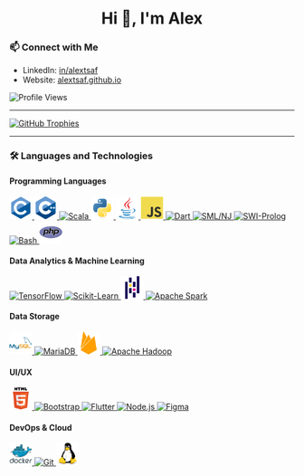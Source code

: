 <h1 align="center">Hi 👋, I'm Alex</h1>

### 📫 Connect with Me
- LinkedIn: [in/alextsaf](https://www.linkedin.com/in/alextsaf)
- Website: [alextsaf.github.io](https://alextsaf.github.io)
<p> 
  <img src="https://komarev.com/ghpvc/?username=alextsaf&label=Profile%20views&color=0e75b6&style=flat" alt="Profile Views" />
</p>

---



<p> 
  <a href="https://github.com/ryo-ma/github-profile-trophy">
    <img src="https://github-profile-trophy.vercel.app/?username=alextsaf&theme=gruvbox&row=1&no-frame=true&title=-PullRequest,-Reviews" alt="GitHub Trophies" />
  </a> 
</p>

---

### 🛠️ Languages and Technologies

#### Programming Languages
<p align="left"> 
  <a href="https://www.cprogramming.com/" target="_blank" rel="noreferrer"> 
    <img src="https://raw.githubusercontent.com/devicons/devicon/master/icons/c/c-original.svg" alt="C" width="40" height="40"/> 
  </a> 
  <a href="https://www.w3schools.com/cpp/" target="_blank" rel="noreferrer"> 
    <img src="https://raw.githubusercontent.com/devicons/devicon/master/icons/cplusplus/cplusplus-original.svg" alt="C++" width="40" height="40"/> 
  </a> 
  <a href="https://www.scala-lang.org" target="_blank" rel="noreferrer"> 
    <img src="https://www.vectorlogo.zone/logos/scala-lang/scala-lang-icon.svg" alt="Scala" width="40" height="40"/> 
  </a>
  <a href="https://www.python.org" target="_blank" rel="noreferrer"> 
    <img src="https://raw.githubusercontent.com/devicons/devicon/master/icons/python/python-original.svg" alt="Python" width="40" height="40"/> 
  </a>
  <a href="https://www.java.com" target="_blank" rel="noreferrer"> 
    <img src="https://raw.githubusercontent.com/devicons/devicon/master/icons/java/java-original.svg" alt="Java" width="40" height="40"/> 
  </a>
  <a href="https://developer.mozilla.org/en-US/docs/Web/JavaScript" target="_blank" rel="noreferrer"> 
    <img src="https://raw.githubusercontent.com/devicons/devicon/master/icons/javascript/javascript-original.svg" alt="JavaScript" width="40" height="40"/> 
  </a>  
  <a href="https://dart.dev" target="_blank" rel="noreferrer"> 
    <img src="https://www.vectorlogo.zone/logos/dartlang/dartlang-icon.svg" alt="Dart" width="40" height="40"/> 
  </a> 
  <a href="https://www.smlnj.org" target="_blank" rel="noreferrer"> 
    <img src="https://smlnj.org/images/smlnj-logo.png" alt="SML/NJ" width="40" height="40"/> 
  </a>
  <a href="https://www.swi-prolog.org" target="_blank" rel="noreferrer"> 
    <img src="https://starbeamrainbowlabs.com/images/logos/swi-prolog.svg" alt="SWI-Prolog" width="40" height="40"/> 
  </a>
    <a href="https://www.gnu.org/software/bash/" target="_blank" rel="noreferrer"> 
    <img src="https://bashlogo.com/img/symbol/svg/full_colored_light.svg" alt="Bash" width="40" height="40"/> 
  </a>
  </a> 
  <a href="https://www.php.net" target="_blank" rel="noreferrer"> 
    <img src="https://raw.githubusercontent.com/devicons/devicon/master/icons/php/php-original.svg" alt="PHP" width="40" height="40"/> 
  </a> 
</p>

#### Data Analytics & Machine Learning
<p align="left">
  <a href="https://www.tensorflow.org" target="_blank" rel="noreferrer"> 
    <img src="https://www.vectorlogo.zone/logos/tensorflow/tensorflow-icon.svg" alt="TensorFlow" width="40" height="40"/> 
  </a>
  <a href="https://scikit-learn.org/" target="_blank" rel="noreferrer"> 
    <img src="https://upload.wikimedia.org/wikipedia/commons/0/05/Scikit_learn_logo_small.svg" alt="Scikit-Learn" width="40" height="40"/> 
  </a>
  <a href="https://pandas.pydata.org/" target="_blank" rel="noreferrer"> 
    <img src="https://raw.githubusercontent.com/devicons/devicon/2ae2a900d2f041da66e950e4d48052658d850630/icons/pandas/pandas-original.svg" alt="Pandas" width="40" height="40"/> 
  </a>
  <a href="https://spark.apache.org" target="_blank" rel="noreferrer"> 
    <img src="https://www.vectorlogo.zone/logos/apache_spark/apache_spark-icon.svg" alt="Apache Spark" width="40" height="40"/> 
  </a>

</p>

#### Data Storage
<p align="left">
  <a href="https://www.mysql.com/" target="_blank" rel="noreferrer"> 
    <img src="https://raw.githubusercontent.com/devicons/devicon/master/icons/mysql/mysql-original-wordmark.svg" alt="MySQL" width="40" height="40"/> 
  </a> 
  <a href="https://mariadb.org/" target="_blank" rel="noreferrer"> 
    <img src="https://www.svgrepo.com/show/354037/mariadb-icon.svg" alt="MariaDB" width="40" height="40"/> 
  <a href="https://firebase.google.com" target="_blank" rel="noreferrer"> 
    <img src="https://raw.githubusercontent.com/devicons/devicon/refs/heads/master/icons/firebase/firebase-plain.svg" alt="FireBase" width="40" height="40"/> 
  <a href="https://hadoop.apache.org" target="_blank" rel="noreferrer"> 
    <img src="https://www.vectorlogo.zone/logos/apache_hadoop/apache_hadoop-icon.svg" alt="Apache Hadoop" width="40" height="40"/> 
  </a>
</p>

#### UI/UX
<p align="left"> 
  <a href="https://www.w3.org/html/" target="_blank" rel="noreferrer"> 
    <img src="https://raw.githubusercontent.com/devicons/devicon/master/icons/html5/html5-original-wordmark.svg" alt="HTML5" width="40" height="40"/> 
  </a> 
  <a href="https://getbootstrap.com" target="_blank" rel="noreferrer"> 
    <img src="https://getbootstrap.com/docs/5.3/assets/brand/bootstrap-logo.svg" alt="Bootstrap" width="40" height="40"/> 
  </a>
  <a href="https://flutter.dev" target="_blank" rel="noreferrer"> 
    <img src="https://www.vectorlogo.zone/logos/flutterio/flutterio-icon.svg" alt="Flutter" width="40" height="40"/> 
  </a> 
  <a href="https://nodejs.org" target="_blank" rel="noreferrer"> 
    <img src="https://www.vectorlogo.zone/logos/nodejs/nodejs-icon.svg" alt="Node.js" width="40" height="40"/> 
  </a> 
  <a href="https://www.figma.com/" target="_blank" rel="noreferrer"> 
    <img src="https://www.vectorlogo.zone/logos/figma/figma-icon.svg" alt="Figma" width="40" height="40"/> 
  </a> 
</p>

#### DevOps & Cloud
<p align="left">
  <a href="https://www.docker.com/" target="_blank" rel="noreferrer"> 
    <img src="https://raw.githubusercontent.com/devicons/devicon/master/icons/docker/docker-original-wordmark.svg" alt="Docker" width="40" height="40"/> 
  </a>
  <a href="https://git-scm.com/" target="_blank" rel="noreferrer"> 
    <img src="https://www.vectorlogo.zone/logos/git-scm/git-scm-icon.svg" alt="Git" width="40" height="40"/> 
  </a>
  <a href="https://www.linux.org/" target="_blank" rel="noreferrer"> 
    <img src="https://raw.githubusercontent.com/devicons/devicon/master/icons/linux/linux-original.svg" alt="Linux" width="40" height="40"/> 
  </a>
</p>


